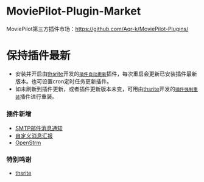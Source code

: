 # MoviePilot-Plugin-Market

MoviePilot第三方插件市场：https://github.com/Aqr-k/MoviePilot-Plugins/

# 保持插件最新

- 安装并开启由[thsrite](https://github.com/thsrite)开发的[`插件自动更新`](https://github.com/thsrite/MoviePilot-Plugins)插件，每次重启会更新已安装插件最新版本。也可设置cron定时任务更新插件。
- 如未刷新到插件更新，或者插件更新版本未变，可用由[thsrite](https://github.com/thsrite)开发的[`插件强制重装`](https://github.com/thsrite/MoviePilot-Plugins)插件进行重装。

### 插件新增

- [SMTP邮件消息通知](docs/SmtpMsg.md)
- [自定义消息汇报](docs/SendCustomMsg.md)
- [OpenStrm](docs/OpenStrm.md)

### 特别鸣谢
- [thsrite](https://github.com/thsrite)
